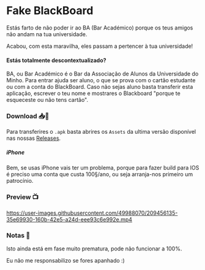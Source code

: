 # Fake BlackBoard

Estás farto de não poder ir ao BA (Bar Académico) porque os teus amigos não andam na tua universidade.

Acabou, com esta maravilha, eles passam a pertencer à tua universidade!

#### Estás totalmente descontextualizado?

BA, ou Bar Académico é o Bar da Associação de Alunos da Universidade do Minho. Para entrar ajuda ser aluno, o que se prova com o cartão estudante ou com a conta do BlackBoard.
Caso não sejas aluno basta transferir esta aplicação, escrever o teu nome e mostrares o Blackboard "porque te esqueceste ou não tens cartão".

### Download 📥📲

Para transferires o `.apk` basta abrires os `Assets` da ultima versão disponível nas nossas [Releases](https://github.com/Darguima/fake_blackboard/releases). 

##### iPhone

Bem, se usas iPhone vais ter um problema, porque para fazer build para IOS é preciso uma conta que custa 100§/ano, ou seja arranja-nos primeiro um patrocínio. 

### Preview 📺

https://user-images.githubusercontent.com/49988070/209456135-35e69930-160b-42e5-a24d-eee93c6e992e.mp4

### Notas 📒

Isto ainda está em fase muito prematura, pode não funcionar a 100%.

Eu não me responsabilizo se fores apanhado :)
